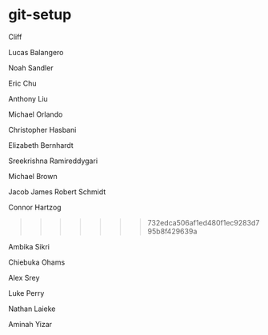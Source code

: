 # git-setup
Cliff

Lucas Balangero

Noah Sandler

Eric Chu

Anthony Liu

Michael Orlando

Christopher Hasbani

Elizabeth Bernhardt

Sreekrishna Ramireddygari

Michael Brown

Jacob James
Robert Schmidt

Connor Hartzog
>>>>>>> 732edca506af1ed480f1ec9283d795b8f429639a

Ambika Sikri

Chiebuka Ohams

Alex Srey

Luke Perry

Nathan Laieke

Aminah Yizar
